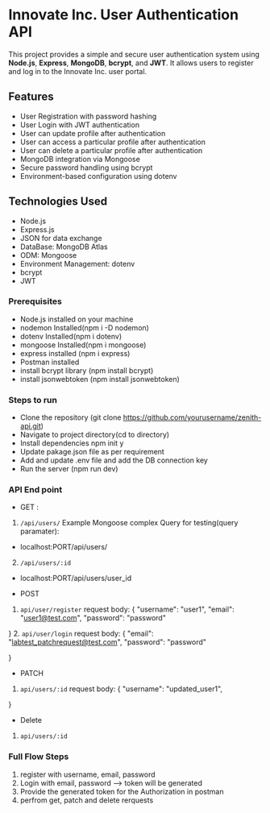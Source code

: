 # Innovate Inc. User Authentication API

This project provides a simple and secure user authentication system using **Node.js**, **Express**, **MongoDB**, **bcrypt**, and **JWT**. It allows users to register and log in to the Innovate Inc. user portal.

## Features
- User Registration with password hashing
- User Login with JWT authentication
- User can update profile after authentication 
- User can access a particular profile after authentication
- User can delete a particular profile after authentication
- MongoDB integration via Mongoose
- Secure password handling using bcrypt
- Environment-based configuration using dotenv 

## Technologies Used
- Node.js  
- Express.js  
- JSON for data exchange  
- DataBase: MongoDB Atlas
- ODM: Mongoose
- Environment Management: dotenv
- bcrypt
- JWT

### Prerequisites
- Node.js installed on your machine  
- nodemon Installed(npm i -D nodemon)
- dotenv Installed(npm i dotenv)
- mongoose Installed(npm i mongoose)
- express installed (npm i express)
- Postman installed
- install bcrypt library (npm install bcrypt)
- install jsonwebtoken (npm install jsonwebtoken)

### Steps to run 
- Clone the repository (git clone https://github.com/yourusername/zenith-api.git)
- Navigate to project directory(cd to directory)
- Install dependencies npm init y 
- Update pakage.json file as per requirement
- Add and update .env file and add the DB connection key
- Run the server (npm run dev)

### API End point 
- GET : 
1. `/api/users/`
Example Mongoose complex Query for testing(query paramater): 
-  localhost:PORT/api/users/
2. `/api/users/:id`
-  localhost:PORT/api/users/user_id

- POST
1. `api/user/register`
request body:
{
    "username": "user1",
     "email": "user1@test.com",
    "password": "password"

}
2. `api/user/login`
request body:
{
    "email": "labtest_patchrequest@test.com",
    "password": "password"
   
}

- PATCH
1. `api/users/:id`
request body:
{
    "username": "updated_user1",
   
}

- Delete
1. `api/users/:id`

### Full Flow Steps
1. register with username, email, password
2. Login with email, password --> token will be generated
3. Provide the generated token for the Authorization in postman 
4. perfrom get, patch and delete rerquests